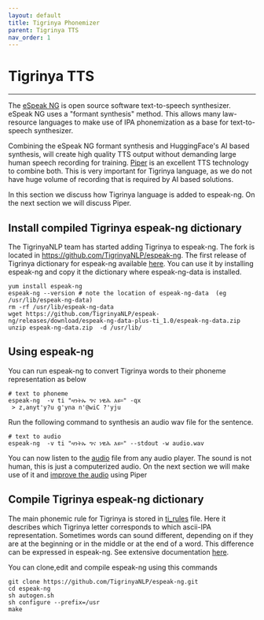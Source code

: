 ```yaml
---
layout: default
title: Tigrinya Phonemizer
parent: Tigrinya TTS
nav_order: 1
---
```

# Tigrinya TTS
---

The [eSpeak NG](https://github.com/TigrinyaNLP/espeak-ng) is open source software text-to-speech synthesizer. 
eSpeak NG uses a "formant synthesis" method. This allows many law-resource languages to make use of IPA 
phonemization as a base for text-to-speech synthesizer. 

Combining the eSpeak NG formant synthesis and HuggingFace's AI based synthesis, will create high quality TTS 
output without demanding large human speech recording for training. [Piper](https://github.com/rhasspy/piper)
is an excellent TTS technology to combine both. This is very important for Tigrinya language, as we do not have huge volume
of recording that is required by AI based solutions.

In this section we discuss how Tigrinya language is added to espeak-ng. On the next section we will discuss
Piper.

## Install compiled Tigrinya espeak-ng dictionary
The TigrinyaNLP team has started adding Tigrinya to espeak-ng. The fork is located in https://github.com/TigrinyaNLP/espeak-ng.
The first release of Tigrinya dictionary for espeak-ng available [here](https://github.com/TigrinyaNLP/espeak-ng/releases). 
You can use it by installing espeak-ng and copy it the dictionary where espeak-ng-data is installed.
```
yum install espeak-ng
espeak-ng --version # note the location of espeak-ng-data  (eg /usr/lib/espeak-ng-data)
rm -rf /usr/lib/espeak-ng-data
wget https://github.com/TigrinyaNLP/espeak-ng/releases/download/espeak-ng-data-plus-ti_1.0/espeak-ng-data.zip
unzip espeak-ng-data.zip  -d /usr/lib/
```

## Using espeak-ng
You can run espeak-ng to convert Tigrinya words to their phoneme representation as below
```
# text to phoneme
espeak-ng  -v ti "ዛንትኡ ግና ነዊሕ እዩ።" -qx
 > z,anyt'y?u g'yna n'@wiC ?'yju
```
Run the following command to synthesis an audio wav file for the sentence.
```
# text to audio 
espeak-ng  -v ti "ዛንትኡ ግና ነዊሕ እዩ።" --stdout -w audio.wav
```
You can now listen to the [audio](/audio/espeak-test.wav) file from any audio player. 
The sound is not human, this is just a computerized audio. On the next section we will make use of it and
[improve the audio](/audio/piper.wav) using Piper

## Compile Tigrinya espeak-ng dictionary

The main phonemic rule for Tigrinya is stored in [ti_rules](https://github.com/TigrinyaNLP/espeak-ng/blob/master/dictsource/ti_rules) file.
Here it describes which Tigrinya letter corresponds to which ascii-IPA representation. Sometimes words can sound different, 
depending on if they are at the beginning or in the middle or at the end of a word. 
This difference can be expressed in espeak-ng. See extensive documentation 
[here](https://github.com/TigrinyaNLP/espeak-ng/blob/master/docs/dictionary.md#rules).

You can clone,edit and compile espeak-ng using this commands
```
git clone https://github.com/TigrinyaNLP/espeak-ng.git
cd espeak-ng 
sh autogen.sh
sh configure --prefix=/usr
make
```